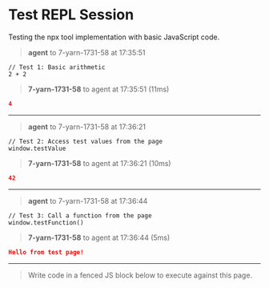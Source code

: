 # Test REPL Session

Testing the npx tool implementation with basic JavaScript code.


> **agent** to 7-yarn-1731-58 at 17:35:51
```JS
// Test 1: Basic arithmetic
2 + 2
```


> **7-yarn-1731-58** to agent at 17:35:51 (11ms)
```JSON
4
```

----------------------------------------------------------------------

> **agent** to 7-yarn-1731-58 at 17:36:21
```JS
// Test 2: Access test values from the page
window.testValue
```


> **7-yarn-1731-58** to agent at 17:36:21 (10ms)
```JSON
42
```

----------------------------------------------------------------------

> **agent** to 7-yarn-1731-58 at 17:36:44
```JS
// Test 3: Call a function from the page
window.testFunction()
```


> **7-yarn-1731-58** to agent at 17:36:44 (5ms)
```JSON
Hello from test page!
```

----------------------------------------------------------------------
> Write code in a fenced JS block below to execute against this page.

